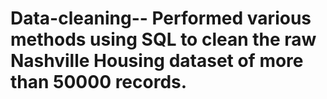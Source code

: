 # Data-cleaning--	Performed various methods using SQL to clean the raw Nashville Housing dataset of more than 50000 records. 
